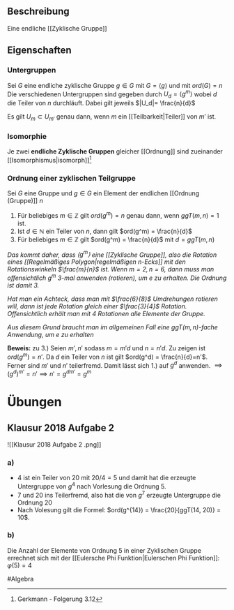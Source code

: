 ## Beschreibung
Eine endliche [[Zyklische Gruppe]]

## Eigenschaften
### Untergruppen
Sei $G$ eine endliche zyklische Gruppe $g \in G$ mit $G = \langle g \rangle$ und mit $ord(G) = n$ 
Die verschiedenen Untergruppen sind gegeben durch $U_d = \langle g^m \rangle$ wobei $d$ die Teiler von $n$ durchläuft. Dabei gilt jeweils $|U_d|= \frac{n}{d}$

Es gilt $U_m \subset U_{m'}$ genau dann, wenn $m$ ein [[Teilbarkeit|Teiler]] von $m'$ ist.

### Isomorphie
Je zwei **endliche Zyklische Gruppen** gleicher [[Ordnung]] sind zueinander [[Isomorphismus|isomorph]][^1]

### Ordnung einer zyklischen Teilgruppe
Sei $G$ eine Gruppe und $g\in G$ ein Element der endlichen [[Ordnung (Gruppe)]] $n$
1. Für beliebiges $m \in \mathbb{Z}$ gilt $ord(g^m)=n$ genau dann, wenn $ggT(m,n)=1$ ist.
2. Ist $d \in \mathbb{N}$ ein Teiler von $n$, dann gilt $ord(g^m) = \frac{n}{d}$
3. Für beliebiges $m \in \mathbb{Z}$ gilt $ord(g^m) = \frac{n}{d}$ mit $d = ggT(m ,n)$

*Das kommt daher, dass $\langle g^m \rangle$ eine [[Zyklische Gruppe]], also die Rotation eines [[Regelmäßiges Polygon|regelmäßigen n-Ecks]] mit den Rotationswinkeln $\frac{m}{n}$ ist. Wenn $m = 2, n = 6$, dann muss man offensichtlich $g^m$ 3-mal anwenden (rotieren), um $e$ zu erhalten. Die Ordnung ist damit 3.*

*Hat man ein Achteck, dass man mit $\frac{6}{8}$ Umdrehungen rotieren will, dann ist jede Rotation gleich einer $\frac{3}{4}$ Rotation.*
*Offensichtlich erhält man mit 4 Rotationen alle Elemente der Gruppe.*

*Aus diesem Grund braucht man im allgemeinen Fall eine $ggT(m, n)$-fache Anwendung, um $e$ zu erhalten*

**Beweis:**
zu 3.)
Seien $m', n'$ sodass $m = m'd$ und $n = n'd$. Zu zeigen ist $ord(g^m) = n'$. Da $d$ ein Teiler von $n$ ist gilt $ord(g^d) = \frac{n}{d}=n'$. Ferner sind $m'$ und $n'$ teilerfremd. Damit lässt sich 1.) auf $g^d$ anwenden.
$\implies(g^d)^{m'} = n' \implies n' = g^{dm'} = g^m$

# Übungen
## Klausur 2018 Aufgabe 2
![[Klausur 2018 Aufgabe 2 .png]]
### a)
- $4$ ist ein Teiler von $20$ mit $20/4 = 5$ und damit hat die erzeugte Untergruppe von $g^4$ nach Vorlesung die Ordnung $5$.
- $7$ und $20$ ins Teilerfremd, also hat die von $g^7$ erzeugte Untergruppe die Ordnung $20$
- Nach Volesung gilt die Formel: $ord(g^{14}) = \frac{20}{ggT(14, 20)} = 10$.

### b)
Die Anzahl der Elemente von Ordnung $5$ in einer Zyklischen Gruppe errechnet sich mit der [[Eulersche Phi Funktion|Eulerschen Phi Funktion]]: $\varphi(5) = 4$







#Algebra 

[^1]: Gerkmann - Folgerung 3.12
